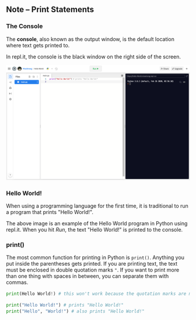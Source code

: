 ## Note – Print Statements

### The Console

The **console**, also known as the output window, is the default location where text gets printed to.

In repl.it, the console is the black window on the right side of the screen.

![](../../Images/Hello_World_Python_Full.png)

### Hello World!

When using a programming language for the first time, it is traditional to run a program that prints "Hello World!".

The above image is an example of the Hello World program in Python using repl.it. When you hit *Run*, the text "Hello World!" is printed to the console. 

### print()

The most common function for printing in Python is `print()`. Anything you put inside the parentheses gets printed. If you are printing text, the text must be enclosed in double quotation marks `"`. If you want to print more than one thing with spaces in between, you can separate them with commas.

``` python
print(Hello World!) # this won't work because the quotation marks are missing
```

```python
print("Hello World!") # prints "Hello World!"
print("Hello", "World!") # also prints "Hello World!"
```

